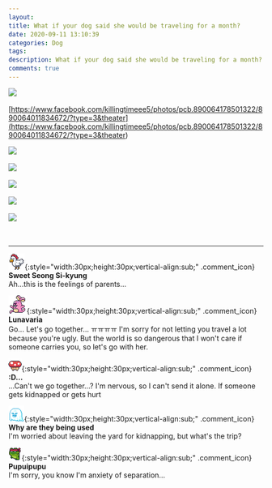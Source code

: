 ```yaml
---
layout: 
title: What if your dog said she would be traveling for a month?
date: 2020-09-11 13:10:39
categories: Dog
tags: 
description: What if your dog said she would be traveling for a month?
comments: true
---
```


![](https://blog.kakaocdn.net/dn/cIsWlP/btqInMY2sEl/tO2k26ziS36h5gfy9BNvg0/img.png)

[https://www.facebook.com/killingtimeee5/photos/pcb.890064178501322/890064011834672/?type=3&theater](<https://www.facebook.com/killingtimeee5/photos/pcb.890064178501322/890064011834672/?type=3&theater>)

![](https://blog.kakaocdn.net/dn/bqbWV0/btqIhsOacZW/PaiNPy5oQCixI4YOdk7eX1/img.png)

![](https://blog.kakaocdn.net/dn/UKThy/btqIl7WHjrV/GsCLGsyriMRumkgHGzfe11/img.png)

![](https://blog.kakaocdn.net/dn/bgJBFg/btqIarhT9kk/L3cmkdVz9KcohdHiK53PtK/img.png)

![](https://blog.kakaocdn.net/dn/1dXvY/btqInOo1tUk/RYm3vQiuLW5LGyoSTJjBr0/img.png)

![](https://blog.kakaocdn.net/dn/5NzEf/btqH4sV8JrB/RJDbmP7zytY9ssYh9xkIv1/img.png)

​

* * *

![comment](/assets/character/chicken.png){:style="width:30px;height:30px;vertical-align:sub;" .comment_icon} **Sweet Seong Si-kyung**  
Ah...this is the feelings of parents...   
  
![comment](/assets/character/bunny.png){:style="width:30px;height:30px;vertical-align:sub;" .comment_icon} **Lunavaria**  
Go... Let's go together... ㅠㅠㅠㅠ I'm sorry for not letting you travel a lot because you're ugly. But the world is so dangerous that I won't care if someone carries you, so let's go with her.   
  
![comment](/assets/character/mushroom.png){:style="width:30px;height:30px;vertical-align:sub;" .comment_icon} **:D…**  
...Can't we go together...? I'm nervous, so I can't send it alone. If someone gets kidnapped or gets hurt  
  
![comment](/assets/character/ghost.png){:style="width:30px;height:30px;vertical-align:sub;" .comment_icon} **Why are they being used**  
I'm worried about leaving the yard for kidnapping, but what's the trip?   
  
![comment](/assets/character/frog.png){:style="width:30px;height:30px;vertical-align:sub;" .comment_icon} **Pupuipupu**  
I'm sorry, you know I'm anxiety of separation...   
  

